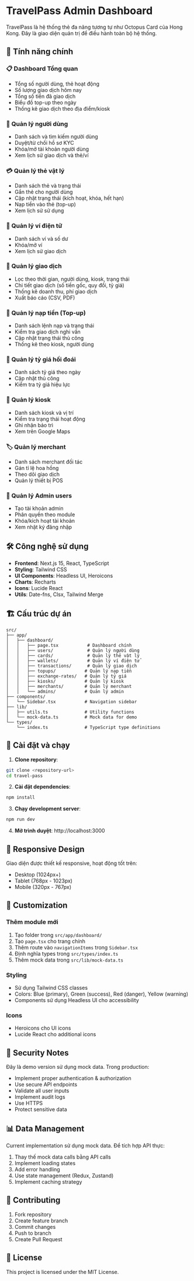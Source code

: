# TravelPass Admin Dashboard

TravelPass là hệ thống thẻ đa năng tương tự như Octopus Card của Hong Kong. Đây là giao diện quản trị để điều hành toàn bộ hệ thống.

## 🚀 Tính năng chính

### 📋 Dashboard Tổng quan

- Tổng số người dùng, thẻ hoạt động
- Số lượng giao dịch hôm nay
- Tổng số tiền đã giao dịch
- Biểu đồ top-up theo ngày
- Thống kê giao dịch theo địa điểm/kiosk

### 👤 Quản lý người dùng

- Danh sách và tìm kiếm người dùng
- Duyệt/từ chối hồ sơ KYC
- Khóa/mở tài khoản người dùng
- Xem lịch sử giao dịch và thẻ/ví

### 💳 Quản lý thẻ vật lý

- Danh sách thẻ và trạng thái
- Gắn thẻ cho người dùng
- Cập nhật trạng thái (kích hoạt, khóa, hết hạn)
- Nạp tiền vào thẻ (top-up)
- Xem lịch sử sử dụng

### 👜 Quản lý ví điện tử

- Danh sách ví và số dư
- Khóa/mở ví
- Xem lịch sử giao dịch

### 💸 Quản lý giao dịch

- Lọc theo thời gian, người dùng, kiosk, trạng thái
- Chi tiết giao dịch (số tiền gốc, quy đổi, tỷ giá)
- Thống kê doanh thu, phí giao dịch
- Xuất báo cáo (CSV, PDF)

### 🔁 Quản lý nạp tiền (Top-up)

- Danh sách lệnh nạp và trạng thái
- Kiểm tra giao dịch nghi vấn
- Cập nhật trạng thái thủ công
- Thống kê theo kiosk, người dùng

### 💱 Quản lý tỷ giá hối đoái

- Danh sách tỷ giá theo ngày
- Cập nhật thủ công
- Kiểm tra tỷ giá hiệu lực

### 🏪 Quản lý kiosk

- Danh sách kiosk và vị trí
- Kiểm tra trạng thái hoạt động
- Ghi nhận bảo trì
- Xem trên Google Maps

### 🏷️ Quản lý merchant

- Danh sách merchant đối tác
- Gán tỉ lệ hoa hồng
- Theo dõi giao dịch
- Quản lý thiết bị POS

### 🔐 Quản lý Admin users

- Tạo tài khoản admin
- Phân quyền theo module
- Khóa/kích hoạt tài khoản
- Xem nhật ký đăng nhập

## 🛠️ Công nghệ sử dụng

- **Frontend**: Next.js 15, React, TypeScript
- **Styling**: Tailwind CSS
- **UI Components**: Headless UI, Heroicons
- **Charts**: Recharts
- **Icons**: Lucide React
- **Utils**: Date-fns, Clsx, Tailwind Merge

## 🏗️ Cấu trúc dự án

```
src/
├── app/
│   ├── dashboard/
│   │   ├── page.tsx           # Dashboard chính
│   │   ├── users/             # Quản lý người dùng
│   │   ├── cards/             # Quản lý thẻ vật lý
│   │   ├── wallets/           # Quản lý ví điện tử
│   │   ├── transactions/      # Quản lý giao dịch
│   │   ├── topups/           # Quản lý nạp tiền
│   │   ├── exchange-rates/   # Quản lý tỷ giá
│   │   ├── kiosks/           # Quản lý kiosk
│   │   ├── merchants/        # Quản lý merchant
│   │   └── admins/           # Quản lý admin
├── components/
│   └── Sidebar.tsx           # Navigation sidebar
├── lib/
│   ├── utils.ts              # Utility functions
│   └── mock-data.ts          # Mock data for demo
└── types/
    └── index.ts              # TypeScript type definitions
```

## 🚀 Cài đặt và chạy

1. **Clone repository**:

```bash
git clone <repository-url>
cd travel-pass
```

2. **Cài đặt dependencies**:

```bash
npm install
```

3. **Chạy development server**:

```bash
npm run dev
```

4. **Mở trình duyệt**: http://localhost:3000

## 📱 Responsive Design

Giao diện được thiết kế responsive, hoạt động tốt trên:

- Desktop (1024px+)
- Tablet (768px - 1023px)
- Mobile (320px - 767px)

## 🔧 Customization

### Thêm module mới

1. Tạo folder trong `src/app/dashboard/`
2. Tạo `page.tsx` cho trang chính
3. Thêm route vào `navigationItems` trong `Sidebar.tsx`
4. Định nghĩa types trong `src/types/index.ts`
5. Thêm mock data trong `src/lib/mock-data.ts`

### Styling

- Sử dụng Tailwind CSS classes
- Colors: Blue (primary), Green (success), Red (danger), Yellow (warning)
- Components sử dụng Headless UI cho accessibility

### Icons

- Heroicons cho UI icons
- Lucide React cho additional icons

## 🔐 Security Notes

Đây là demo version sử dụng mock data. Trong production:

- Implement proper authentication & authorization
- Use secure API endpoints
- Validate all user inputs
- Implement audit logs
- Use HTTPS
- Protect sensitive data

## 📊 Data Management

Current implementation sử dụng mock data. Để tích hợp API thực:

1. Thay thế mock data calls bằng API calls
2. Implement loading states
3. Add error handling
4. Use state management (Redux, Zustand)
5. Implement caching strategy

## 🤝 Contributing

1. Fork repository
2. Create feature branch
3. Commit changes
4. Push to branch
5. Create Pull Request

## 📄 License

This project is licensed under the MIT License.
